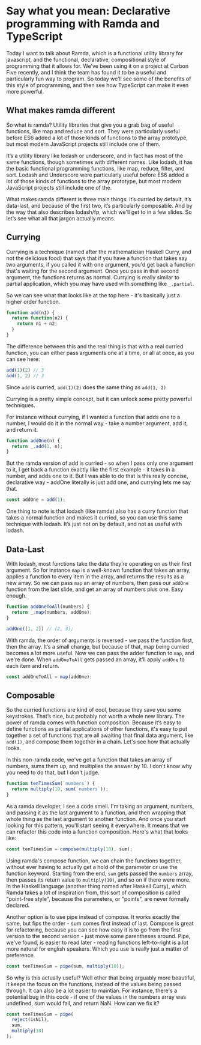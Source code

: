 # Say what you mean: Declarative programming with Ramda and TypeScript

Today I want to talk about Ramda, which is a functional utility library for javascript, and the functional, declarative, compositional style of programming that it allows for. We’ve been using it on a project at Carbon Five recently, and I think the team has found it to be a useful and particularly fun way to program. So today we’ll see some of the benefits of this style of programming, and then see how TypeScript can make it even more powerful.

## What makes ramda different

So what is ramda? Utility libraries that give you a grab bag of useful functions, like map and reduce and sort. They were particularly useful before ES6 added a lot of those kinds of functions to the array prototype, but most modern JavaScript projects still include one of them.

It’s a utility library like lodash or underscore, and in fact has most of the same functions, though sometimes with different names. Like lodash, it has the basic functional programming functions, like map, reduce, filter, and sort. Lodash and Underscore were particularly useful before ES6 added a lot of those kinds of functions to the array prototype, but most modern JavaScript projects still include one of the.

What makes ramda different is three main things: it’s curried by default, it’s data-last, and because of the first two, it’s particularly composable. And by the way that also describes lodash/fp, which we'll get to in a few slides. So let’s see what all that jargon actually means.

## Currying

Currying is a technique (named after the mathematician Haskell Curry, and not the delicious food) that says that if you have a function that takes say two arguments, if you called it with one argument, you'd get back a function that's waiting for the second argument. Once you pass in that second argument, the functions returns as normal. Currying is really similar to partial application, which you may have used with something like `_.partial`.

So we can see what that looks like at the top here - it's basically just a higher order function.

```javascript
function add(n1) {
  return function(n2) {
    return n1 + n2;
  }
}
```

The difference between this and the real thing is that with a real curried function, you can either pass arguments one at a time, or all at once, as you can see here:

```javascript
add(1)(2) // 3
add(1, 2) // 3
```

Since `add` is curried, `add(1)(2)` does the same thing as `add(1, 2)`

Currying is a pretty simple concept, but it can unlock some pretty powerful techniques.

For instance without currying, if I wanted a function that adds one to a number, I would do it in the normal way - take a number argument, add it, and return it.

```javascript
function addOne(n) {
  return _.add(1, n);
}
```

But the ramda version of add is curried - so when I pass only one argument to it, I get back a function exactly like the first example - it takes in a number, and adds one to it. But I was able to do that is this really concise, declarative way - addOne literally is just add one, and currying lets me say that.

```javascript
const addOne = add(1);
```

One thing to note is that lodash (like ramda) also has a curry function that takes a normal function and makes it curried, so you can use this same technique with lodash. It’s just not on by default, and not as useful with lodash.

## Data-Last

With lodash, most functions take the data they’re operating on as their first argument. So for instance `map` is a well-known function that takes an array,  applies a function to every item in the array, and returns the results as a new array. So we can pass `map` an array of numbers, then pass our `addOne` function from the last slide, and get an array of numbers plus one. Easy enough.

```javascript
function addOneToAll(numbers) {
  return _.map(numbers, addOne);
}

addOne([1, 2]) // [2, 3];
```

With ramda, the order of arguments is reversed - we pass the function first, then the array. It’s a small change, but because of that, map being curried becomes a lot more useful. Now we can pass the adder function to `map`, and we're done. When `addOneToAll` gets passed an array, it’ll apply `addOne` to each item and return.

```javascript
const addOneToAll = map(addOne);
```

## Composable

So the curried functions are kind of cool, because they save you some keystrokes. That’s nice, but probably not worth a whole new library. The power of ramda comes with function composition. Because it’s easy to define functions as partial applications of other functions, it's easy to put together a set of functions that are all awaiting that final data argument, like `add(1)`, and compose them together in a chain. Let's see how that actually looks.

In this non-ramda code, we've got a function that takes an array of numbers, sums them up, and multiplies the answer by 10. I don't know why you need to do that, but I don't judge.

```javascript
function tenTimesSum(`numbers`) {
  return multiply(10, sum(`numbers`));
}
```

As a ramda developer, I see a code smell. I'm taking an argument, numbers, and passing it as the last argument to a function, and then wrapping that whole thing as the last argument to another function. And once you start looking for this pattern, you'll start seeing it everywhere. It means that we can refactor this code into a function composition.  Here's what that looks like:

```javascript
const tenTimesSum = compose(multiply(10), sum);
```

Using ramda's compose function, we can chain the functions together, without ever having to actually get a hold of the parameter or use the function keyword.  Starting from the end, `sum` gets passed the `numbers` array, then passes its return value to `multiply(10)`, and so on if there were more. In the Haskell language (another thing named after Haskell Curry), which Ramda takes a lot of inspiration from, this sort of composition is called "point-free style", because the parameters, or "points", are never formally declared.

Another option is to use pipe instead of compose. It works exactly the same, but fips the order - sum comes first instead of last. Compose is great for refactoring, because you can see how easy it is to go from the first version to the second version - just move some parentheses around. Pipe, we've found, is easier to read later - reading functions left-to-right is a lot more natural for english speakers. Which you use is really just a matter of preference.

```javascript
const tenTimesSum = pipe(sum, multiply(10));
```

So why is this actually useful? Well other that being arguably more beautiful, it keeps the focus on the functions, instead of the values being passed through. It can also be a lot easier to maintian. For instance, there's a potential bug in this code - if one of the values in the numbers array was undefined, sum would fail, and return NaN. How can we fix it?

```javascript
const tenTimesSum = pipe(
  reject(isNil),
  sum,
  multiply(10)
);
```
